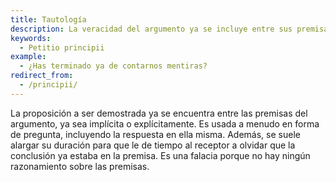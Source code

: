 ```yaml
---
title: Tautología
description: La veracidad del argumento ya se incluye entre sus premisas.
keywords:
  - Petitio principii
example:
  - ¿Has terminado ya de contarnos mentiras?
redirect_from:
  - /principii/
---
```

La proposición a ser demostrada ya se encuentra entre las premisas del argumento, ya sea implícita o explícitamente. Es usada a menudo en forma de pregunta, incluyendo la respuesta en ella misma. Además, se suele alargar su duración para que le de tiempo al receptor a olvidar que la conclusión ya estaba en la premisa. Es una falacia porque no hay ningún razonamiento sobre las premisas.
